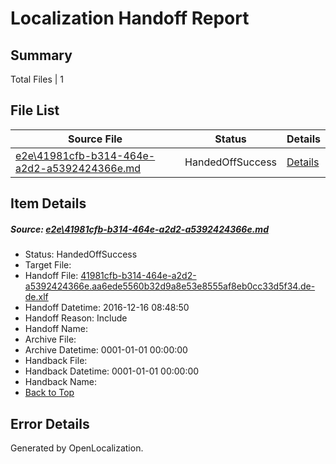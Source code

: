 # <a name='report-top'></a> Localization Handoff Report

## Summary
 Total Files | 1

## File List
 Source File | Status | Details 
 ----------- | ------ | ------- 
 [e2e\41981cfb-b314-464e-a2d2-a5392424366e.md](https://github.com/OpenLocalizationTestOrg/ol-test0/blob/44d42161a190fa3f648607f4b29346d1628ed1a3/e2e/41981cfb-b314-464e-a2d2-a5392424366e.md) | HandedOffSuccess | [Details](#a3cff35644315029b07df8db37f9f50d34a5e8774)

## Item Details
##### <a name='a3cff35644315029b07df8db37f9f50d34a5e8774'></a> Source: [e2e\41981cfb-b314-464e-a2d2-a5392424366e.md](https://github.com/OpenLocalizationTestOrg/ol-test0/blob/44d42161a190fa3f648607f4b29346d1628ed1a3/e2e/41981cfb-b314-464e-a2d2-a5392424366e.md)
* Status: HandedOffSuccess
* Target File: 
* Handoff File: [41981cfb-b314-464e-a2d2-a5392424366e.aa6ede5560b32d9a8e53e8555af8eb0cc33d5f34.de-de.xlf](https://github.com/OpenLocalizationTestOrg/ol-test0-handoff/blob/57c161d4323a8a04030723880eb505d24258ea94/ol-handoff/OpenLocalizationTestOrg/ol-test0-dede/xinjiang/ht/41981cfb-b314-464e-a2d2-a5392424366e.aa6ede5560b32d9a8e53e8555af8eb0cc33d5f34.de-de.xlf)
* Handoff Datetime: 2016-12-16 08:48:50
* Handoff Reason: Include
* Handoff Name: 
* Archive File: 
* Archive Datetime: 0001-01-01 00:00:00
* Handback File: 
* Handback Datetime: 0001-01-01 00:00:00
* Handback Name: 
* [Back to Top](#report-top)


## Error Details

Generated by OpenLocalization.

